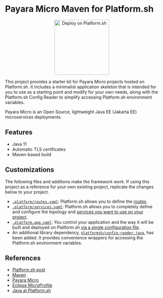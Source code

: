 # Payara Micro Maven for Platform.sh

<p align="center">
<a href="https://console.platform.sh/projects/create-project?template=https://raw.githubusercontent.com/platformsh/template-builder/master/templates/microprofile-payara/.platform.template.yaml&utm_content=microprofile-payara&utm_source=github&utm_medium=button&utm_campaign=deploy_on_platform">
    <img src="https://platform.sh/images/deploy/lg-blue.svg" alt="Deploy on Platform.sh" width="180px" />
</a>
</p>

This project provides a starter kit for Payara Micro projects hosted on Platform.sh.  It includes a minimalist application skeleton that is intended for you to use as a starting point and modify for your own needs, along with the Platform.sh Config Reader to simplify accessing Platform.sh environment variables.

Payara Micro is an Open Source, lightweight Java EE (Jakarta EE) microservices deployments.

## Features

* Java 11
* Automatic TLS certificates
* Maven-based build

## Customizations

The following files and additions make the framework work.  If using this project as a reference for your own existing project, replicate the changes below to your project.

* [`.platform/routes.yaml`](.platform/routes.yaml): Platform.sh allows you to define the [routes](https://docs.platform.sh/configuration/routes.html).
* [`.platform/services.yaml`](.platform/services.yaml):  Platform.sh allows you to completely define and configure the topology and [services you want to use on your project](https://docs.platform.sh/configuration/services.html).
* [`.platform.app.yaml`](.platform.app.yaml): You control your application and the way it will be built and deployed on Platform.sh [via a single configuration file](https://docs.platform.sh/configuration/app-containers.html).
* An additional library dependency, [`platformsh/config-reader-java`](https://github.com/platformsh/config-reader-java), has been added.  It provides convenience wrappers for accessing the Platform.sh environment variables.

## References

* [Platform.sh post](https://platform.sh/blog/2019/java-hello-world-at-platform.sh/)
* [Maven](https://maven.apache.org/)
* [Payara Micro](https://www.payara.fish/software/payara-server/payara-micro/)
* [Eclipse MicroProfile](https://microprofile.io/)
* [Java at Platform.sh](https://docs.platform.sh/languages/java.html)

